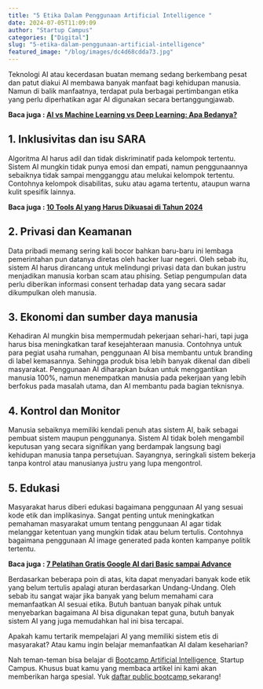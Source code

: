 ```yaml
---
title: "5 Etika Dalam Penggunaan Artificial Intelligence "
date: 2024-07-05T11:09:09
author: "Startup Campus"
categories: ["Digital"]
slug: "5-etika-dalam-penggunaan-artificial-intelligence"
featured_image: "/blog/images/dc4d68cdda73.jpg"
---
```


Teknologi AI atau kecerdasan buatan memang sedang berkembang pesat dan patut diakui AI membawa banyak manfaat bagi kehidupan manusia. Namun di balik manfaatnya, terdapat pula berbagai pertimbangan etika yang perlu diperhatikan agar AI digunakan secara bertanggungjawab.

**Baca juga : [AI vs Machine Learning vs Deep Learning: Apa Bedanya?](https://startupcampus.id/blog/ai-vs-machine-learning-vs-deep-learning-apa-bedanya/)**

## **1. Inklusivitas dan isu SARA**

Algoritma AI harus adil dan tidak diskriminatif pada kelompok tertentu. Sistem AI mungkin tidak punya emosi dan empati, namun penggunaannya sebaiknya tidak sampai mengganggu atau melukai kelompok tertentu. Contohnya kelompok disabilitas, suku atau agama tertentu, ataupun warna kulit spesifik lainnya.

**Baca juga : [10 Tools AI yang Harus Dikuasai di Tahun 2024](https://startupcampus.id/blog/10-tools-ai-yang-harus-dikuasai-di-tahun-2024/)**

## **2. Privasi dan Keamanan**

Data pribadi memang sering kali bocor bahkan baru-baru ini lembaga pemerintahan pun datanya diretas oleh hacker luar negeri. Oleh sebab itu, sistem AI harus dirancang untuk melindungi privasi data dan bukan justru menjadikan manusia korban scam atau phising. Setiap pengumpulan data perlu diberikan informasi consent terhadap data yang secara sadar dikumpulkan oleh manusia.

## **3. Ekonomi dan sumber daya manusia**

Kehadiran AI mungkin bisa mempermudah pekerjaan sehari-hari, tapi juga harus bisa meningkatkan taraf kesejahteraan manusia. Contohnya untuk para pegiat usaha rumahan, penggunaan AI bisa membantu untuk branding di label kemasannya. Sehingga produk bisa lebih banyak dikenal dan dibeli masyarakat. Penggunaan AI diharapkan bukan untuk menggantikan manusia 100%, namun menempatkan manusia pada pekerjaan yang lebih berfokus pada masalah utama, dan AI membantu pada bagian teknisnya.

## **4. Kontrol dan Monitor**

Manusia sebaiknya memiliki kendali penuh atas sistem AI, baik sebagai pembuat sistem maupun penggunanya. Sistem AI tidak boleh mengambil keputusan yang secara signifikan yang berdampak langsung bagi kehidupan manusia tanpa persetujuan. Sayangnya, seringkali sistem bekerja tanpa kontrol atau manusianya justru yang lupa mengontrol.

## **5. Edukasi**

Masyarakat harus diberi edukasi bagaimana penggunaan AI yang sesuai kode etik dan implikasinya. Sangat penting untuk meningkatkan pemahaman masyarakat umum tentang penggunaan AI agar tidak melanggar ketentuan yang mungkin tidak atau belum tertulis. Contohnya bagaimana penggunaan AI image generated pada konten kampanye politik tertentu. 

**Baca juga : [7 Pelatihan Gratis Google AI dari Basic sampai Advance](https://startupcampus.id/blog/7-pelatihan-gratis-google-ai-dari-basic-sampai-advance/)**

Berdasarkan beberapa poin di atas, kita dapat menyadari banyak kode etik yang belum tertulis apalagi aturan berdasarkan Undang-Undang. Oleh sebab itu sangat wajar jika banyak yang belum memahami cara memanfaatkan AI sesuai etika. Butuh bantuan banyak pihak untuk menyebarkan bagaimana AI bisa digunakan tepat guna, butuh banyak sistem AI yang juga memudahkan hal ini bisa tercapai.

Apakah kamu tertarik mempelajari AI yang memiliki sistem etis di masyarakat? Atau kamu ingin belajar memanfaatkan AI dalam keseharian?

Nah teman-teman bisa belajar di [Bootcamp Artificial Intelligence ](https://startupcampus.id/public-bootcamp/artificial-intelligence) Startup Campus. Khusus buat kamu yang membaca artikel ini kami akan memberikan harga spesial. Yuk [daftar public bootcamp ](https://startupcampus.id/daftar/bootcamp-public)sekarang!
